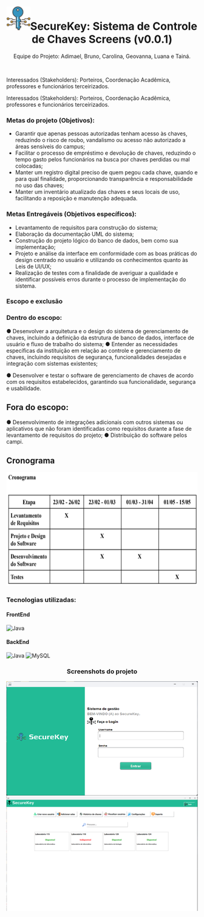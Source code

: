 <h1 align="center"><img src="src/icons/image 4.png" width="62" height="62">SecureKey: Sistema de Controle de Chaves Screens (v0.0.1)</h1>
<p align="center">
Equipe do Projeto: Adimael, Bruno, Carolina, Geovanna, Luana e Tainá.
</p>
<br>
<p>Interessados (Stakeholders): Porteiros, Coordenação Acadêmica, professores e funcionários
terceirizados.</p>
<p>Interessados (Stakeholders): Porteiros, Coordenação Acadêmica, professores e funcionários
terceirizados.</p>

<h3>Metas do projeto (Objetivos):</h3>

  - Garantir que apenas pessoas autorizadas tenham acesso às chaves, reduzindo o risco
de roubo, vandalismo ou acesso não autorizado a áreas sensíveis do campus;
  - Facilitar o processo de empréstimo e devolução de chaves, reduzindo o tempo gasto
pelos funcionários na busca por chaves perdidas ou mal colocadas;
  - Manter um registro digital preciso de quem pegou cada chave, quando e para qual
finalidade, proporcionando transparência e responsabilidade no uso das chaves;
  - Manter um inventário atualizado das chaves e seus locais de uso, facilitando a
reposição e manutenção adequada.

<h3>Metas Entregáveis (Objetivos específicos):</h3>

  - Levantamento de requisitos para construção do sistema;
  - Elaboração da documentação UML do sistema;
  - Construção do projeto lógico do banco de dados, bem como sua implementação;
  - Projeto e análise da interface em conformidade com as boas práticas do design centrado no usuário e utilizando os conhecimentos quanto às Leis de UI/UX;
  - Realização de testes com a finalidade de averiguar a qualidade e identificar possíveis
erros durante o processo de implementação do sistema.

<h3>Escopo e exclusão</h3>

### Dentro do escopo:
● Desenvolver a arquitetura e o design do sistema de gerenciamento de
chaves, incluindo a definição da estrutura de banco de dados, interface
de usuário e fluxo de trabalho do sistema;
● Entender as necessidades específicas da instituição em relação ao
controle e gerenciamento de chaves, incluindo requisitos de segurança,
funcionalidades desejadas e integração com sistemas existentes;

● Desenvolver e testar o software de gerenciamento de chaves de acordo
com os requisitos estabelecidos, garantindo sua funcionalidade,
segurança e usabilidade.

## Fora do escopo:
● Desenvolvimento de integrações adicionais com outros sistemas ou
aplicativos que não foram identificadas como requisitos durante a fase
de levantamento de requisitos do projeto;
● Distribuição do software pelos campi.

## Cronograma

<img src="screenshots/Cronograma.png" width="600" height="300">

<h3>Tecnologias utilizadas:</h3>

#### FrontEnd
![Java](https://img.shields.io/badge/java-%23ED8B00.svg?style=for-the-badge&logo=openjdk&logoColor=white)
#### BackEnd
![Java](https://img.shields.io/badge/java-%23ED8B00.svg?style=for-the-badge&logo=openjdk&logoColor=white)
![MySQL](https://img.shields.io/badge/mysql-%2300f.svg?style=for-the-badge&logo=mysql&logoColor=white)

<h3 align="center">
Screenshots do projeto
</h3>

<p align="center">
<img src="screenshots/loginScreen.png" width="600" height="300">
<img src="screenshots/dashboardScreen.png" width="600" height="300">
</p>